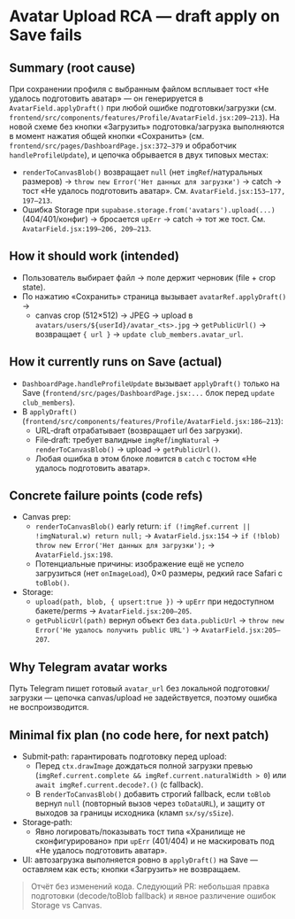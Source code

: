 # Avatar Upload RCA — draft apply on Save fails

## Summary (root cause)
При сохранении профиля с выбранным файлом всплывает тост «Не удалось подготовить аватар» — он генерируется в `AvatarField.applyDraft()` при любой ошибке подготовки/загрузки (см. `frontend/src/components/features/Profile/AvatarField.jsx:209–213`). На новой схеме без кнопки «Загрузить» подготовка/загрузка выполняются в момент нажатия общей кнопки «Сохранить» (см. `frontend/src/pages/DashboardPage.jsx:372–379` и обработчик `handleProfileUpdate`), и цепочка обрывается в двух типовых местах:

- `renderToCanvasBlob()` возвращает `null` (нет `imgRef`/натуральных размеров) → `throw new Error('Нет данных для загрузки')` → catch → тост «Не удалось подготовить аватар». См. `AvatarField.jsx:153–177, 197–213`.
- Ошибка Storage при `supabase.storage.from('avatars').upload(...)` (404/401/конфиг) → бросается `upErr` → catch → тот же тост. См. `AvatarField.jsx:199–206, 209–213`.

## How it should work (intended)
- Пользователь выбирает файл → поле держит черновик (file + crop state).
- По нажатию «Сохранить» страница вызывает `avatarRef.applyDraft()` →
  - canvas crop (512×512) → JPEG → upload в `avatars/users/${userId}/avatar_<ts>.jpg` → `getPublicUrl()` → возвращает `{ url }` → `update club_members.avatar_url`.

## How it currently runs on Save (actual)
- `DashboardPage.handleProfileUpdate` вызывает `applyDraft()` только на Save (`frontend/src/pages/DashboardPage.jsx:...` блок перед `update club_members`).
- В `applyDraft()` (`frontend/src/components/features/Profile/AvatarField.jsx:186–213`):
  - URL‑draft отрабатывает (возвращает url без загрузки).
  - File‑draft: требует валидные `imgRef`/`imgNatural` → `renderToCanvasBlob()` → upload → `getPublicUrl()`.
  - Любая ошибка в этом блоке ловится в `catch` с тостом «Не удалось подготовить аватар».

## Concrete failure points (code refs)
- Canvas prep:
  - `renderToCanvasBlob()` early return: `if (!imgRef.current || !imgNatural.w) return null;` → `AvatarField.jsx:154` → `if (!blob) throw new Error('Нет данных для загрузки');` → `AvatarField.jsx:198`.
  - Потенциальные причины: изображение ещё не успело загрузиться (нет `onImageLoad`), 0×0 размеры, редкий race Safari с `toBlob()`.
- Storage:
  - `upload(path, blob, { upsert:true })` → `upErr` при недоступном бакете/perms → `AvatarField.jsx:200–205`.
  - `getPublicUrl(path)` вернул объект без `data.publicUrl` → `throw new Error('Не удалось получить public URL')` → `AvatarField.jsx:205–207`.

## Why Telegram avatar works
Путь Telegram пишет готовый `avatar_url` без локальной подготовки/загрузки — цепочка canvas/upload не задействуется, поэтому ошибка не воспроизводится.

## Minimal fix plan (no code here, for next patch)
- Submit‑path: гарантировать подготовку перед upload:
  - Перед `ctx.drawImage` дождаться полной загрузки превью (`imgRef.current.complete && imgRef.current.naturalWidth > 0`) или `await imgRef.current.decode?.()` (с fallback).
  - В `renderToCanvasBlob()` добавить строгий fallback, если `toBlob` вернул `null` (повторный вызов через `toDataURL`), и защиту от выходов за границы исходника (кламп `sx/sy/sSize`).
- Storage‑path: 
  - Явно логировать/показывать тост типа «Хранилище не сконфигурировано» при `upErr` (401/404) и не маскировать под «Не удалось подготовить аватар».
- UI: автозагрузка выполняется ровно в `applyDraft()` на Save — оставляем как есть; кнопки «Загрузить» не возвращаем.

> Отчёт без изменений кода. Следующий PR: небольшая правка подготовки (decode/toBlob fallback) и явное различение ошибок Storage vs Canvas.

